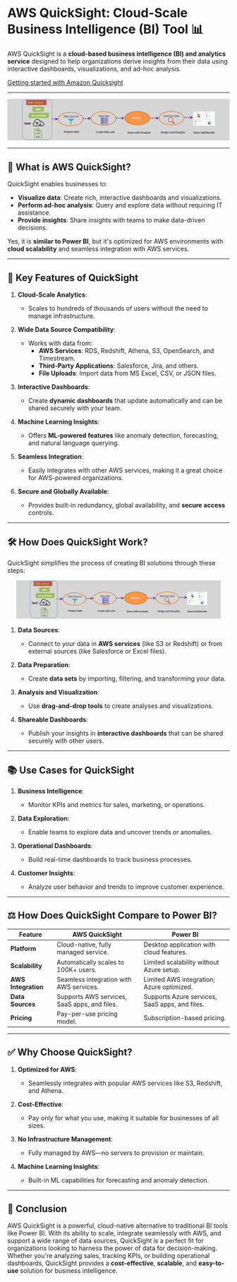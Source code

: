# AWS QuickSight: Cloud-Scale Business Intelligence (BI) Tool 📊

AWS QuickSight is a **cloud-based business intelligence (BI) and analytics service** designed to help organizations derive insights from their data using interactive dashboards, visualizations, and ad-hoc analysis.


[Getting started with Amazon Quicksight](https://aws.amazon.com/quicksight/getting-started/)

---

<div style="text-align: center">
  <img src="images/aws-quick-sight.png" alt="AWS QuickSight" />
</div>

---

## 🌟 **What is AWS QuickSight?**

QuickSight enables businesses to:

- **Visualize data**: Create rich, interactive dashboards and visualizations.
- **Perform ad-hoc analysis**: Query and explore data without requiring IT assistance.
- **Provide insights**: Share insights with teams to make data-driven decisions.

Yes, it is **similar to Power BI**, but it's optimized for AWS environments with **cloud scalability** and seamless integration with AWS services.

---

## 🔑 **Key Features of QuickSight**

1. **Cloud-Scale Analytics**:

   - Scales to hundreds of thousands of users without the need to manage infrastructure.

2. **Wide Data Source Compatibility**:

   - Works with data from:
     - **AWS Services**: RDS, Redshift, Athena, S3, OpenSearch, and Timestream.
     - **Third-Party Applications**: Salesforce, Jira, and others.
     - **File Uploads**: Import data from MS Excel, CSV, or JSON files.

3. **Interactive Dashboards**:

   - Create **dynamic dashboards** that update automatically and can be shared securely with your team.

4. **Machine Learning Insights**:

   - Offers **ML-powered features** like anomaly detection, forecasting, and natural language querying.

5. **Seamless Integration**:

   - Easily integrates with other AWS services, making it a great choice for AWS-powered organizations.

6. **Secure and Globally Available**:
   - Provides built-in redundancy, global availability, and **secure access** controls.

---

## 🛠️ **How Does QuickSight Work?**

QuickSight simplifies the process of creating BI solutions through these steps:

<div style="text-align: center; padding: 0 20px">
  <img src="images/aws-quick-sight.png" alt="AWS QuickSight" />
</div>

1. **Data Sources**:

   - Connect to your data in **AWS services** (like S3 or Redshift) or from external sources (like Salesforce or Excel files).

2. **Data Preparation**:

   - Create **data sets** by importing, filtering, and transforming your data.

3. **Analysis and Visualization**:

   - Use **drag-and-drop tools** to create analyses and visualizations.

4. **Shareable Dashboards**:
   - Publish your insights in **interactive dashboards** that can be shared securely with other users.

---

## 📚 **Use Cases for QuickSight**

1. **Business Intelligence**:

   - Monitor KPIs and metrics for sales, marketing, or operations.

2. **Data Exploration**:

   - Enable teams to explore data and uncover trends or anomalies.

3. **Operational Dashboards**:

   - Build real-time dashboards to track business processes.

4. **Customer Insights**:
   - Analyze user behavior and trends to improve customer experience.

---

## ⚖️ **How Does QuickSight Compare to Power BI?**

| **Feature**         | **AWS QuickSight**                           | **Power BI**                                   |
| ------------------- | -------------------------------------------- | ---------------------------------------------- |
| **Platform**        | Cloud-native, fully managed service.         | Desktop application with cloud features.       |
| **Scalability**     | Automatically scales to 100K+ users.         | Limited scalability without Azure setup.       |
| **AWS Integration** | Seamless integration with AWS services.      | Limited AWS integration; Azure optimized.      |
| **Data Sources**    | Supports AWS services, SaaS apps, and files. | Supports Azure services, SaaS apps, and files. |
| **Pricing**         | Pay-per-use pricing model.                   | Subscription-based pricing.                    |

---

## ✅ **Why Choose QuickSight?**

1. **Optimized for AWS**:

   - Seamlessly integrates with popular AWS services like S3, Redshift, and Athena.

2. **Cost-Effective**:

   - Pay only for what you use, making it suitable for businesses of all sizes.

3. **No Infrastructure Management**:

   - Fully managed by AWS—no servers to provision or maintain.

4. **Machine Learning Insights**:
   - Built-in ML capabilities for forecasting and anomaly detection.

---

## 🧠 **Conclusion**

AWS QuickSight is a powerful, cloud-native alternative to traditional BI tools like Power BI. With its ability to scale, integrate seamlessly with AWS, and support a wide range of data sources, QuickSight is a perfect fit for organizations looking to harness the power of data for decision-making. Whether you're analyzing sales, tracking KPIs, or building operational dashboards, QuickSight provides a **cost-effective**, **scalable**, and **easy-to-use** solution for business intelligence.
